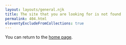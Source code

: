 ```yaml
---
layout: layouts/general.njk
title: The site that you are looking for is not found
permalink: 404.html
eleventyExcludeFromCollections: true
---
```


You can return to the [home page](/).

